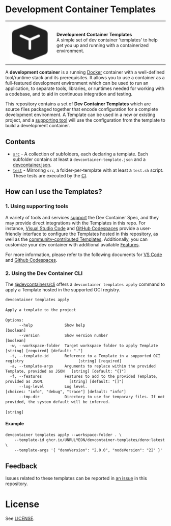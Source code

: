 # Development Container Templates

<table style="width: 100%; border-style: none;"><tr>
<td style="width: 140px; text-align: center;"><a href="https://github.com/devcontainers"><img width="128px" src="https://raw.githubusercontent.com/microsoft/fluentui-system-icons/78c9587b995299d5bfc007a0077773556ecb0994/assets/Cube/SVG/ic_fluent_cube_32_filled.svg" alt="devcontainers organization logo"/></a></td>
<td>
<strong>Development Container Templates</strong><br />
A simple set of dev container 'templates' to help get you up and running with a containerized environment.
</td>
</tr></table>

A **development container** is a running [Docker](https://www.docker.com) container with a well-defined tool/runtime stack and its prerequisites. It allows you to use a container as a full-featured development environment which can be used to run an application, to separate tools, libraries, or runtimes needed for working with a codebase, and to aid in continuous integration and testing.

This repository contains a set of **Dev Container Templates** which are source files packaged together that encode configuration for a complete development environment. A Template can be used in a new or existing project, and a [supporting tool](https://containers.dev/supporting) will use the configuration from the template to build a development container.

## Contents

- [`src`](src) - A collection of subfolders, each declaring a template. Each subfolder contains at least a
  `devcontainer-template.json` and a [devcontainer.json](https://containers.dev/implementors/json_reference/).
- [`test`](test) - Mirroring `src`, a folder-per-template with at least a `test.sh` script. These tests are executed by the [CI](https://github.com/UNRULYEON/devcontainer-templates/blob/main/.github/workflows/test-pr.yaml).

## How can I use the Templates?

### 1. Using supporting tools

A variety of tools and services [support](https://containers.dev/supporting) the Dev Container Spec, and they may provide direct integrations with the Templates in this repo. For instance, [Visual Studio Code](https://code.visualstudio.com/) and [GitHub Codespaces](https://docs.github.com/en/codespaces/overview) provide a user-friendly interface to configure the Templates hosted in this repository, as well as the [community-contributed Templates](https://containers.dev/templates). Additionally, you can customize your dev container with additional available [Features](https://containers.dev/features).

For more information, please refer to the following documents for [VS Code](https://code.visualstudio.com/docs/devcontainers/create-dev-container#_automate-dev-container-creation) and [Github Codespaces](https://docs.github.com/en/codespaces/setting-up-your-project-for-codespaces/adding-a-dev-container-configuration/introduction-to-dev-containers#using-a-predefined-dev-container-configuration).

### 2. Using the Dev Container CLI

The [@devcontainers/cli](https://containers.dev/supporting#devcontainer-cli) offers a `devcontainer templates apply` command to apply a Template hosted in the supported OCI registry.

```
devcontainer templates apply

Apply a template to the project

Options:
      --help              Show help                                                                            [boolean]
      --version           Show version number                                                                  [boolean]
  -w, --workspace-folder  Target workspace folder to apply Template                   [string] [required] [default: "."]
  -t, --template-id       Reference to a Template in a supported OCI registry                        [string] [required]
  -a, --template-args     Arguments to replace within the provided Template, provided as JSON   [string] [default: "{}"]
  -f, --features          Features to add to the provided Template, provided as JSON.           [string] [default: "[]"]
      --log-level         Log level.                               [choices: "info", "debug", "trace"] [default: "info"]
      --tmp-dir           Directory to use for temporary files. If not provided, the system default will be inferred.
                                                                                                                [string]
```

#### Example

```
devcontainer templates apply --workspace-folder . \
    --template-id ghcr.io/UNRULYEON/devcontainer-templates/deno:latest \
    --template-args '{ "denoVersion": "2.0.0", "nodeVersion": "22" }'
```

## Feedback

Issues related to these templates can be reported in [an issue](https://github.com/UNRULYEON/devcontainer-templates/issues) in this repository.

# License

See [LICENSE](LICENSE).
